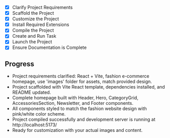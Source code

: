 - [x] Clarify Project Requirements
- [x] Scaffold the Project
- [x] Customize the Project
- [x] Install Required Extensions
- [x] Compile the Project
- [x] Create and Run Task
- [x] Launch the Project
- [x] Ensure Documentation is Complete

## Progress
- Project requirements clarified: React + Vite, fashion e-commerce homepage, use 'images' folder for assets, match provided design.
- Project scaffolded with Vite React template, dependencies installed, and README updated.
- Complete homepage built with Header, Hero, CategoryGrid, AccessoriesSection, Newsletter, and Footer components.
- All components styled to match the fashion website design with pink/white color scheme.
- Project compiled successfully and development server is running at http://localhost:5173/
- Ready for customization with your actual images and content.
